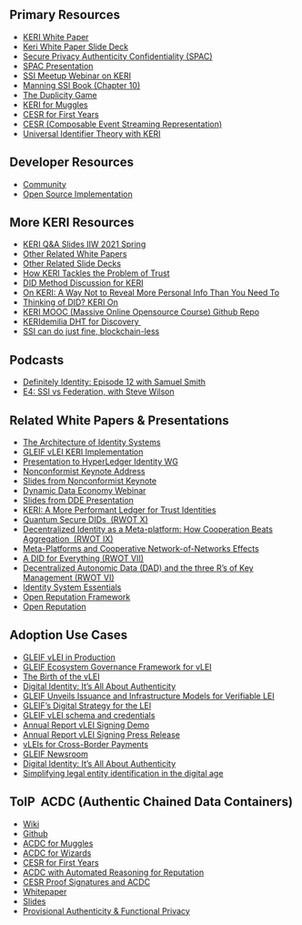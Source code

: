 <h2>Primary Resources</h2><ul><li><a href="https://github.com/SmithSamuelM/Papers/blob/master/whitepapers/KERI_WP_2.x.web.pdf">KERI White Paper</a></li><li><a href="https://github.com/SmithSamuelM/Papers/blob/master/presentations/KERI_Overview.web.pdf">Keri White Paper Slide Deck</a></li><li><a href="https://github.com/SmithSamuelM/Papers/blob/master/whitepapers/SPAC_Message.md">Secure Privacy Authenticity Confidentiality (SPAC)</a></li><li><a href="https://github.com/SmithSamuelM/Papers/blob/master/presentations/SPAC_Overview.web.pdf">SPAC Presentation</a></li><li><a href="https://ssimeetup.org/key-event-receipt-infrastructure-keri-secure-identifier-overlay-internet-sam-smith-webinar-58/">SSI Meetup Webinar on KERI</a></li><li><a href="https://github.com/SmithSamuelM/Papers/blob/master/whitepapers/10-ssi-key-management.pdf">Manning SSI Book (Chapter 10)</a></li><li><a href="https://github.com/SmithSamuelM/Papers/blob/master/presentations/DuplicityGame_IIW_2020_A.pdf">The Duplicity Game</a></li><li><a href="https://docs.google.com/presentation/d/1lpzYcPrIox9V4hERtn4Kcf7uq01OVU9u3PuVm1aYzR0/edit?usp=sharing">KERI for Muggles</a></li><li><a href="https://docs.google.com/presentation/d/12nX_IIPp5xw8qAxhZy-ae2aWYytYQmFBbB9K3PcVhqQ/edit#slide=id.g124effd16ae_0_221">CESR for First Years</a></li><li><a href="https://github.com/SmithSamuelM/Papers/blob/master/presentations/CESR_Overview.web.pdf">CESR (Composable Event Streaming Representation)</a></li><li><a href="https://github.com/SmithSamuelM/Papers/blob/master/whitepapers/IdentifierTheory_web.pdf">Universal Identifier Theory with KERI</a></li></ul>
<h2>Developer Resources</h2><ul><li><a href="https://github.com/WebOfTrust/keri">Community</a></li><li><a href="https://github.com/WebOfTrust">Open Source Implementation</a></li></ul>
<h2>More KERI Resources</h2><ul><li><a href="https://blockchainbird.org/downloads/KERI-QA-introduction.pdf">KERI Q&A Slides IIW 2021 Spring</a></li><li><a href="https://github.com/SmithSamuelM/Papers">Other Related White Papers</a></li><li><a href="https://github.com/SmithSamuelM/Papers/tree/master/presentations">Other Related Slide Decks</a></li><li><a href="https://jolocom.io/blog/how-keri-tackles-the-problem-of-trust/">How KERI Tackles the Problem of Trust</a></li><li><a href="https://docs.google.com/presentation/d/161wlX-UtZCYlVRoEOJ8KwIu7h79gQ0U64kW63SArZkw/edit#slide=id.p">DID Method Discussion for KERI</a></li><li><a href="https://blogs.harvard.edu/doc/2020/10/22/keri/">On KERI: A Way Not to Reveal More Personal Info Than You Need To</a></li><li><a href="https://humancolossus.foundation/blog/thinking-of-did-keri-on">Thinking of DID? KERI On</a></li><li><a href="https://github.com/henkvancann/keri-1/blob/main/docs/KERI-Mooc.md">KERI MOOC (Massive Online Opensource Course) Github Repo</a></li><li><a href="https://github.com/ryanwwest/papers/blob/master/whitepapers/keridemlia.pdf">KERIdemilia DHT for Discovery </a></li><li><a href="https://lnkd.in/erEcX25H">SSI can do just fine, blockchain-less</a></li></ul>
<h2>Podcasts</h2><ul><li><a href="https://soundcloud.com/tim-bouma-1/definitely-identity-e1pisode-14-with-sam-smith">Definitely Identity: Episode 12 with Samuel Smith</a></li><li><a href="https://digitaltrust.vc/ssi-vs-federation-with-steve-wilson/">E4: SSI vs Federation, with Steve Wilson</a></li></ul>
<h2>Related White Papers & Presentations</h2><ul><li><a href="https://www.windley.com/archives/2020/09/the_architecture_of_identity_systems.shtml">The Architecture of Identity Systems</a></li><li><a href="https://github.com/SmithSamuelM/Papers/blob/master/presentations/GLEIF_with_KERI.web.pdf">GLEIF vLEI KERI Implementation</a></li><li><a href="https://wiki.hyperledger.org/display/IWG/2021-01-20">Presentation to HyperLedger Identity WG</a></li><li><a href="https://youtu.be/L82O9nqHjRE">Nonconformist Keynote Address</a></li><li><a href="https://github.com/SmithSamuelM/Papers/blob/master/presentations/NonconformistKeynoteWeb20200702.pdf">Slides from Nonconformist Keynote</a></li><li><a href="https://vimeo.com/459348260">Dynamic Data Economy Webinar</a></li><li><a href="https://github.com/SmithSamuelM/Papers/blob/master/presentations/DDEPresentation_20200910.web.pdf">Slides from DDE Presentation</a></li><li><a href="https://medium.com/spherity/introducing-keri-8f50ed1d8ed7">KERI: A More Performant Ledger for Trust Identities</a></li><li><a href="https://github.com/SmithSamuelM/Papers/blob/master/whitepapers/quantum-secure-dids.pdf">Quantum Secure DIDs  (RWOT X)</a></li><li><a href="https://github.com/SmithSamuelM/Papers/blob/master/whitepapers/CooperationBeatsAggregation.pdf">Decentralized Identity as a Meta-platform: How Cooperation Beats Aggregation  (RWOT IX)</a></li><li><a href="https://medium.com/selfrule/meta-platforms-and-cooperative-network-of-networks-effects-6e61eb15c586">Meta-Platforms and Cooperative Network-of-Networks Effects</a></li><li><a href="https://github.com/SmithSamuelM/Papers/blob/master/whitepapers/A_DID_for_everything.pdf">A DID for Everything (RWOT VII)</a></li><li><a href="Decentralized%20Autonomic Data (DAD) and the three R's of Key Management (RWOT VI)">Decentralized Autonomic Data (DAD) and the three R’s of Key Management (RWOT VI)</a></li><li><a href="https://github.com/SmithSamuelM/Papers/blob/master/whitepapers/Identity-System-Essentials.pdf">Identity System Essentials</a></li><li><a href="https://github.com/SmithSamuelM/Papers/blob/master/whitepapers/open-reputation-low-level-whitepaper.pdf">Open Reputation Framework</a></li><li><a href="https://github.com/SmithSamuelM/Papers/blob/master/whitepapers/open-reputation-high-level-whitepaper.pdf">Open Reputation</a></li></ul>
<h2>Adoption Use Cases</h2><ul><li><a href="https://www.gleif.org/en/newsroom/press-releases/first-suite-of-vlei-services-to-enable-digital-signing-and-automated-verification-of-corporate-caller-ids">GLEIF vLEI in Production</a></li><li><a href="https://www.gleif.org/en/newsroom/press-releases/gleif-and-trust-over-ip-foundation-publish-ecosystem-governance-framework-for-digitally-verifiable-lei">GLEIF Ecosystem Governance Framework for vLEI</a></li><li><a href="https://www.gleif.org/en/newsroom/blog/the-birth-of-the-vlei-a-new-dawn-in-digital-id-for-legal-entities-everywhere">The Birth of the vLEI</a></li><li><a href="https://www.gleif.org/en/newsroom/gleif-podcasts/digital-identity-its-all-about-authenticity">Digital Identity: It’s All About Authenticity</a></li><li><a href="https://www.gleif.org/en/newsroom/press-releases/gleif-unveils-issuance-and-infrastructure-models-for-verifiable-lei">GLEIF Unveils Issuance and Infrastructure Models for Verifiable LEI</a></li><li><a href="https://www.gleif.org/en/lei-solutions/gleifs-digital-strategy-for-the-lei">GLEIF’s Digital Strategy for the LEI</a></li><li><a href="https://github.com/WebOfTrust/vLEI">GLEIF vLEI schema and credentials</a></li><li><a href="https://www.gleif.org/assets/components/xbrl-viewer/gleif-annual-report-2021/ixbrl-report-2021-viewer.html">Annual Report vLEI Signing Demo</a></li><li><a href="https://www.gleif.org/en/newsroom/press-releases/gleif-showcases-one-digital-id-for-every-business-globally-with-first-verifiable-lei-deployment">Annual Report vLEI Signing Press Release</a></li><li><a href="https://www.fsb.org/wp-content/uploads/P070722.pdf">vLEIs for Cross-Border Payments</a></li><li><a href="https://www.gleif.org/en/newsroom/blog/the-birth-of-the-vlei-a-new-dawn-in-digital-id-for-legal-entities-everywhere">GLEIF Newsroom</a></li><li><a href="https://www.gleif.org/en/newsroom/gleif-podcasts/digital-identity-its-all-about-authenticity">Digital Identity: It’s All About Authenticity</a></li><li><a href="https://www.helpnetsecurity.com/2022/07/08/modern-digital-identity-challenges-video/">Simplifying legal entity identification in the digital age</a></li></ul>
<h2>ToIP  ACDC (Authentic Chained Data Containers)</h2><ul><li><a href="https://wiki.trustoverip.org/display/HOME/ACDC+%28Authentic+Chained+Data+Container%29+Task+Force">Wiki</a></li><li><a href="https://github.com/trustoverip/tswg-acdc-specification">Github</a></li><li><a href="https://docs.google.com/presentation/d/1mO1EZa9BcjAjWEzw7DWi124uMfyNyDeM3HuajsGNoTo/edit?usp=sharing">ACDC for Muggles</a></li><li><a href="https://github.com/SmithSamuelM/Papers/blob/master/presentations/ACDC_Overview.web.pdf">ACDC for Wizards</a></li><li><a href="https://docs.google.com/presentation/d/12nX_IIPp5xw8qAxhZy-ae2aWYytYQmFBbB9K3PcVhqQ/edit#slide=id.g124effd16ae_0_221">CESR for First Years</a></li><li><a href="https://github.com/SmithSamuelM/Papers/blob/master/presentations/CESR_Overview.web.pdf">ACDC with Automated Reasoning for Reputation</a></li><li><a href="https://docs.google.com/presentation/d/1Kkzi0Ay97VLdlFFnYuxcQ2csPo6h6rCDxDkAJS7Q97c/edit#slide=id.g110c9354214_0_0">CESR Proof Signatures and ACDC</a></li><li><a href="https://github.com/SmithSamuelM/Papers/blob/master/whitepapers/ACDC.web.pdf">Whitepaper</a></li><li><a href="https://github.com/SmithSamuelM/Papers/blob/master/presentations/ACDC.web.pdf">Slides</a></li><li><a href="https://www.windley.com/archives/2022/03/provisional_authenticity_and_functional_privacy.shtml">Provisional Authenticity & Functional Privacy</a></li></ul>